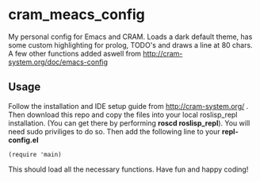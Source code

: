 # cram_meacs_config

My personal config for Emacs and CRAM. Loads a dark default theme, has some custom highlighting for prolog, TODO's and draws a line at 80 chars. A few other functions added aswell from http://cram-system.org/doc/emacs-config

## Usage
Follow the installation and IDE setup guide from http://cram-system.org/ .
Then download this repo and copy the files into your local roslisp_repl installation. (You can get there by performing **roscd roslisp_repl**). You will need sudo priviliges to do so. 
Then add the following line to your **repl-config.el**

	(require 'main)
	
This should load all the necessary functions.
Have fun and happy coding!
